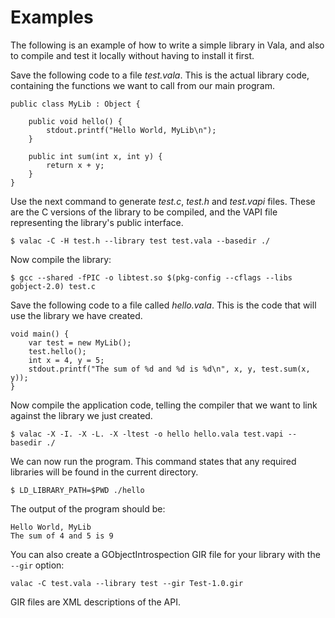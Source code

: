# Examples

The following is an example of how to write a simple library in Vala, and also to compile and test it locally without having to install it first. 

Save the following code to a file *test.vala*. This is the actual library code, containing the functions we want to call from our main program. 

```vala
public class MyLib : Object {

    public void hello() {
        stdout.printf("Hello World, MyLib\n");
    }

    public int sum(int x, int y) {
        return x + y;
    }
}
```

Use the next command to generate *test.c*, *test.h* and *test.vapi* files. These are the C versions of the library to be compiled, and the VAPI file representing the library's public interface. 

    $ valac -C -H test.h --library test test.vala --basedir ./

Now compile the library: 

    $ gcc --shared -fPIC -o libtest.so $(pkg-config --cflags --libs gobject-2.0) test.c

Save the following code to a file called *hello.vala*. This is the code that will use the library we have created. 

```vala
void main() {
    var test = new MyLib();
    test.hello();
    int x = 4, y = 5;
    stdout.printf("The sum of %d and %d is %d\n", x, y, test.sum(x, y));
}
```

Now compile the application code, telling the compiler that we want to link against the library we just created. 

    $ valac -X -I. -X -L. -X -ltest -o hello hello.vala test.vapi --basedir ./

We can now run the program. This command states that any required libraries will be found in the current directory. 

    $ LD_LIBRARY_PATH=$PWD ./hello

The output of the program should be: 

    Hello World, MyLib
    The sum of 4 and 5 is 9

You can also create a GObjectIntrospection GIR file for your library with the `--gir` option: 

    valac -C test.vala --library test --gir Test-1.0.gir

GIR files are XML descriptions of the API. 

